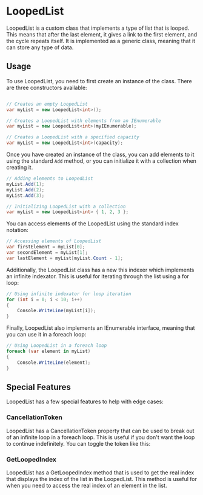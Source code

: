 # LoopedList

LoopedList is a custom class that implements a type of list that is looped. This means that after the last element, it gives a link to the first element, and the cycle repeats itself. It is implemented as a generic class, meaning that it can store any type of data.

## Usage
To use LoopedList, you need to first create an instance of the class. There are three constructors available:

```csharp

// Creates an empty LoopedList
var myList = new LoopedList<int>();

// Creates a LoopedList with elements from an IEnumerable
var myList = new LoopedList<int>(myIEnumerable);

// Creates a LoopedList with a specified capacity
var myList = new LoopedList<int>(capacity);

```

Once you have created an instance of the class, you can add elements to it using the standard ```Add``` method, or you can initialize it with a collection when creating it.


```csharp
// Adding elements to LoopedList
myList.Add(1);
myList.Add(2);
myList.Add(3);

// Initializing LoopedList with a collection
var myList = new LoopedList<int> { 1, 2, 3 };
```

You can access elements of the LoopedList using the standard index notation:
```csharp
// Accessing elements of LoopedList
var firstElement = myList[0];
var secondElement = myList[1];
var lastElement = myList[myList.Count - 1];
```

Additionally, the LoopedList class has a new this indexer which implements an infinite indexator. This is useful for iterating through the list using a for loop:
```csharp
// Using infinite indexator for loop iteration
for (int i = 0; i < 10; i++)
{
    Console.WriteLine(myList[i]);
}

```

Finally, LoopedList also implements an IEnumerable interface, meaning that you can use it in a foreach loop:

```csharp
// Using LoopedList in a foreach loop
foreach (var element in myList)
{
    Console.WriteLine(element);
}
```


## Special Features
LoopedList has a few special features to help with edge cases:

### CancellationToken
LoopedList has a CancellationToken property that can be used to break out of an infinite loop in a foreach loop. This is useful if you don't want the loop to continue indefinitely. You can toggle the token like this:


### GetLoopedIndex
LoopedList has a GetLoopedIndex method that is used to get the real index that displays the index of the list in the LoopedList. This method is useful for when you need to access the real index of an element in the list.
